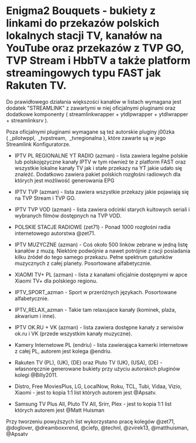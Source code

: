 # Enigma2 Bouquets - bukiety z linkami do przekazów polskich lokalnych stacji TV, kanałów na YouTube oraz przekazów z TVP GO, TVP Stream i HbbTV a także platform streamingowych typu FAST jak Rakuten TV.

Do prawidłowego działania większości kanałów w listach wymagana jest dodatek "STREAMLINK" z zawartymi w niej oficjalnymi pluginami oraz dodatkowe komponenty ( streamlinkwrapper + ytdlpwrapper + ytdlwrapper + streamlinksrv ).

Poza oficjalnymi pluginami wymagane są też autorskie pluginy j00zka ( _pilotwppl,  _tvpstream,  _tvregionalna ), które zawarte są w jego Streamlink Konfiguratorze.

- IPTV PL REGIONALNE YT RADIO (azman) - lista zawiera legalne polskie lub polskojęzyczne kanały IPTV w tym również te z platform FAST oraz wszystkie lokalne kanały TV jak i stałe przekazy na YT jakie udało się znaleźć. Dodatkowo zawiera pakiet polskich rozgłośni radiowych dla których jest możliwość generowania EPG
  
- IPTV TVP (azman) - lista zawiera wszystkie przekazy jakie pojawiają się na TVP Stream i TVP GO.

- IPTV TVP VOD (azman) - lista zawiera odcinki starych kultowych seriali i wybranych filmów dostępnych na TVP VOD.
  
- POLSKIE STACJE RADIOWE (zet71) - Ponad 1000 rozgłośni radia internetowego autorstwa @zet71.

- IPTV MUZYCZNE (azman) - Coś około 500 linków zebrane w jedną listę kanałów z muzą. Niektóre podwójnie a nawet potrójnie z racji posiadania kilku źródeł do tego samego przekazu. Pełne spektrum gatunków muzycznych z całej planety. Posortowane alfabetycznie.

- XIAOMI TV+ PL (azman) - lista z kanałami oficjalnie dostępnymi w apce Xiaomi TV+ dla polskiego regionu.

- IPTV_SPORT_azman - Sport w przeróżnych językach. Posortowane alfabetycznie.

- IPTV_RELAX_azman - Takie tam relaxujace kanały (kominek, plaża, akwarium i inne).

- IPTV OK.RU + VK (azman) - lista zawiera dostępne kanały z serwisów ok.ru  i VK (przede wszystkim kanały muzyczne).

- Kamery Internetowe PL (endriu) - lista zawierająca kamerki internetowe z całej PL, autorem jest kolega @endriu.

- Rakuten TV (PL), (UK), (DE) oraz Pluto TV (UK), (USA), (DE) - własnoręcznie generowane bukiety przy użyciu autorskich pluginów kolegi @Billy2011.

- Distro, Free MoviesPlus, LG, LocalNow, Roku, TCL, Tubi, Vidaa, Vizio, Xiaomi - jest to kopia 1:1 list których autorem jest @Apsatv.

- Samsung TV Plus All, Pluto TV All, Srirr, Plex - jest to kopia 1:1 list których autorem jest @Matt Huisman


Przy tworzeniu powyższych list wykorzystano pracę kolegów @zet71, @doglover, @dreamboxxrend, @ciefp, @technl, @zvirek13, @matthuisman, @Apsatv
